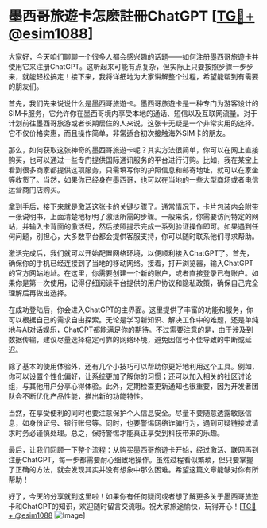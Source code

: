 # 墨西哥旅遊卡怎麽註冊ChatGPT [[TG💪+ @esim1088](https://t.me/s/esim1088)]

大家好，今天咱们聊聊一个很多人都会感兴趣的话题——如何注册墨西哥旅遊卡并使用它来注册ChatGPT。这听起来可能有点复杂，但实际上只要按照步骤一步步来，就能轻松搞定！接下来，我将详细地为大家讲解整个过程，希望能帮到有需要的朋友们。

首先，我们先来说说什么是墨西哥旅遊卡。墨西哥旅遊卡是一种专门为游客设计的SIM卡服务，它允许你在墨西哥境内享受本地的通话、短信以及互联网流量。对于计划前往墨西哥旅游或者长期居住的人来说，这张卡无疑是一个非常实用的选择。它不仅价格实惠，而且操作简单，非常适合初次接触海外SIM卡的朋友。

那么，如何获取这张神奇的墨西哥旅遊卡呢？其实方法很简单，你可以在网上直接购买，也可以通过一些专门提供国际通讯服务的平台进行订购。比如，我在某宝上看到很多商家都提供这项服务，只需填写你的护照信息和邮寄地址，就可以在家坐等收货了。当然，如果你已经身在墨西哥，也可以在当地的一些大型商场或者电信运营商门店购买。

拿到手后，接下来就是激活这张卡的关键步骤了。通常情况下，卡片包装内会附带一张说明书，上面清楚地标明了激活所需的步骤。一般来说，你需要访问特定的网站，并输入卡背面的激活码，然后按照提示完成一系列验证操作即可。如果遇到任何问题，别担心，大多数平台都会提供客服支持，你可以随时联系他们寻求帮助。

激活完成后，我们就可以开始配置网络环境，以便顺利接入ChatGPT了。首先，确保你的手机已经连接到了当地的移动网络。接着，打开浏览器，输入ChatGPT的官方网站地址。在这里，你需要创建一个新的账户，或者直接登录已有账户。如果你是第一次使用，记得仔细阅读平台提供的用户协议和隐私政策，确保自己完全理解后再做出选择。

在成功登陆后，你会进入ChatGPT的主界面。这里提供了丰富的功能和服务，你可以根据自己的需求自由探索。无论是学习新知识、解决工作中的难题，还是单纯地与AI对话娱乐，ChatGPT都能满足你的期待。不过需要注意的是，由于涉及到数据传输，建议尽量选择稳定可靠的网络环境，避免因信号不佳导致的中断或延迟。

除了基本的使用体验外，还有几个小技巧可以帮助你更好地利用这个工具。例如，你可以设置个性化偏好，让系统更加了解你的习惯；还可以加入相关的社区讨论组，与其他用户分享心得体验。此外，定期检查更新通知也很重要，因为开发者团队会不断优化产品性能，推出新的功能特性。

当然，在享受便利的同时也要注意保护个人信息安全。尽量不要随意透露敏感信息，如身份证号、银行账号等。同时，也要警惕网络诈骗行为，遇到可疑链接或请求时务必谨慎处理。总之，保持警惕才能真正享受到科技带来的乐趣。

最后，让我们回顾一下整个流程：从购买墨西哥旅遊卡开始，经过激活、联网再到注册ChatGPT，每一步都需要耐心细致地操作。虽然过程看似繁琐，但只要掌握了正确的方法，就会发现其实并没有想象中那么困难。希望这篇文章能够对你有所帮助！

好了，今天的分享就到这里啦！如果你有任何疑问或者想了解更多关于墨西哥旅遊卡和ChatGPT的知识，欢迎随时留言交流哦。祝大家旅途愉快，玩得开心！[[TG💪+ @esim1088](https://t.me/s/esim1088) ![Image](https://i.postimg.cc/4NQfJmqS/Snipaste-2025-05-13-00-14-12.png)]